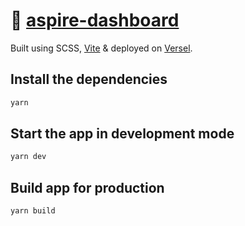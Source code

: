 # 🔰 [aspire-dashboard](https://aspire-dashboard.vercel.app/)

Built using SCSS, [Vite](https://github.com/vitejs/vite) & deployed on [Versel](https://vercel.com/).

## Install the dependencies

```bash
yarn
```

## Start the app in development mode

```bash
yarn dev
```

## Build app for production

```bash
yarn build
```
